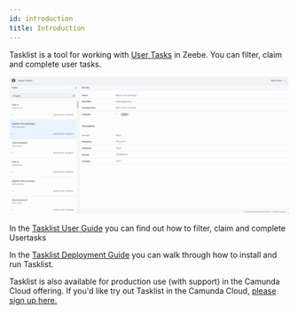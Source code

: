 ```yaml
---
id: introduction
title: Introduction
---
```


Tasklist is a tool for working with [User Tasks](https://docs.camunda.org/manual/7.8/reference/bpmn20/tasks/user-task/) in Zeebe.
You can filter, claim and complete user tasks.

<!--
import ThemedImage from '@theme/ThemedImage';

<ThemedImage
alt="Tasklist Introduction"
sources={{
light: useBaseUrl('img/tasklist-introduction_light.png'),
dark: useBaseUrl('img/tasklist-introduction_dark.png'),
}}
/>;
-->


![tasklist-introduction](img/tasklist-introduction_light.png)

In the [Tasklist User Guide](../userguide/overview) you can find out how to filter, claim and complete Usertasks

In the [Tasklist Deployment Guide](../deployment/install-and-start) you can walk through how to install and run Tasklist.

Tasklist is also available for production use (with support) in the Camunda Cloud offering.
If you'd like try out Tasklist in the Camunda Cloud, [please sign up here.](https://accounts.cloud.camunda.io/signup)


